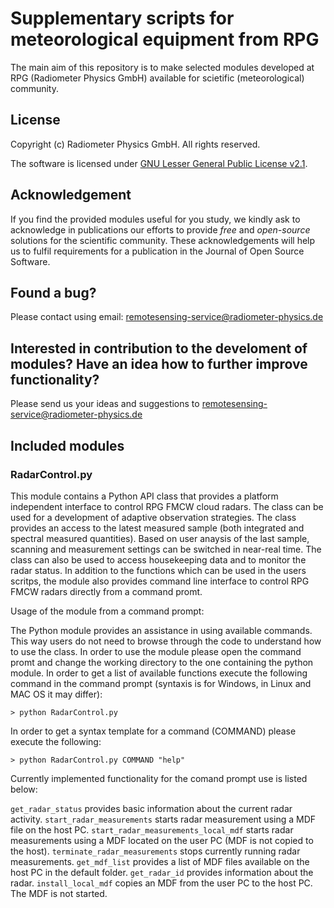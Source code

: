 # Supplementary scripts for meteorological equipment from RPG

The main aim of this repository is to make selected modules developed at RPG (Radiometer Physics GmbH) available for scietific (meteorological) community.

## License

Copyright (c) Radiometer Physics GmbH. All rights reserved.

The software is licensed under [GNU Lesser General Public License v2.1](./LICENSE).

## Acknowledgement

If you find the provided modules useful for you study, we kindly ask to acknowledge in publications our efforts to provide *free* and *open-source* solutions for the scientific community. These acknowledgements will help us to fulfil requirements for a publication in 
the Journal of Open Source Software.

## Found a bug?

Please contact using email: <remotesensing-service@radiometer-physics.de>

## Interested in contribution to the develoment of modules? Have an idea how to further improve functionality? 

Please send us your ideas and suggestions to <remotesensing-service@radiometer-physics.de>

## Included modules

### RadarControl.py

This module contains a Python API class that provides a platform independent interface to control RPG FMCW cloud radars. The class can be used for a development of adaptive observation strategies. The class provides an access to the latest measured sample (both integrated and spectral measured quantities). Based on user anaysis of the last sample, scanning and measurement settings can be switched in near-real time. The class can also be used to access housekeeping data and to monitor the radar status. In addition to the functions which can be used in the users scritps, the module also provides command line interface to control RPG FMCW radars directly from a command promt.

Usage of the module from a command prompt:

The Python module provides an assistance in using available commands. This way users do not need to browse through the code to understand how to use the class. In order to use the module please open the command promt and change the working directory to the one containing the python module. In order to get a list of available functions execute the following command in the command prompt (syntaxis is for Windows, in Linux and MAC OS it may differ):
```
> python RadarControl.py
```

In order to get a syntax template for a command (COMMAND) please execute the following:
```
> python RadarControl.py COMMAND "help"
```

Currently implemented functionality for the comand prompt use is listed below:

`get_radar_status` provides basic information about the current radar activity.
`start_radar_measurements` starts radar measurement using a MDF file on the host PC.
`start_radar_measurements_local_mdf` starts radar measurements using a MDF located on the user PC (MDF is not copied to the host).
`terminate_radar_measurements` stops currently running radar measurements.
`get_mdf_list` provides a list of MDF files available on the host PC in the default folder.
`get_radar_id` provides information about the radar.
`install_local_mdf` copies an MDF from the user PC to the host PC. The MDF is not started.